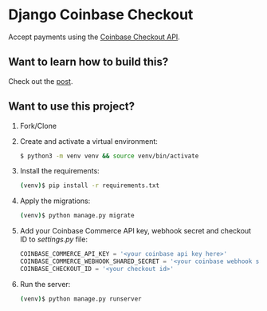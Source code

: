 # Django Coinbase Checkout

Accept payments using the [Coinbase Checkout API](https://commerce.coinbase.com/docs/api/#checkouts).

## Want to learn how to build this?

Check out the [post](#).

## Want to use this project?

1. Fork/Clone

1. Create and activate a virtual environment:

    ```sh
    $ python3 -m venv venv && source venv/bin/activate
    ```

1. Install the requirements:

    ```sh
    (venv)$ pip install -r requirements.txt
    ```

1. Apply the migrations:

    ```sh
    (venv)$ python manage.py migrate
    ```

1. Add your Coinbase Commerce API key, webhook secret and checkout ID to *settings.py* file:

    ```python
    COINBASE_COMMERCE_API_KEY = '<your coinbase api key here>'
    COINBASE_COMMERCE_WEBHOOK_SHARED_SECRET = '<your coinbase webhook secret here>'
    COINBASE_CHECKOUT_ID = '<your checkout id>'
    ```

1. Run the server:

    ```sh
    (venv)$ python manage.py runserver
    ```
